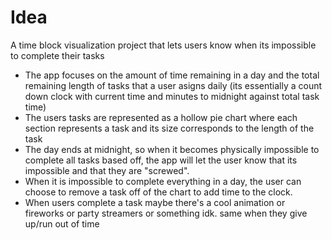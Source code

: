 # Idea
A time block visualization project that lets users know when its impossible to complete their tasks
* The app focuses on the amount of time remaining in a day and the total remaining length of tasks that a user asigns daily (its essentially a count down clock with current time and minutes to midnight against total task time)
* The users tasks are represented as a hollow pie chart where each section represents a task and its size corresponds to the length of the task
* The day ends at midnight, so when it becomes physically impossible to complete all tasks based off, the app will let the user know that its impossible and that they are "screwed".
* When it is impossible to complete everything in a day, the user can choose to remove a task off of the chart to add time to the clock.
* When users complete a task maybe there's a cool animation or fireworks or party streamers or something idk. same when they give up/run out of time
